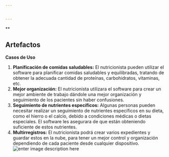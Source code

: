 ```yaml
---


---
```


<p>**</p>
<h2 id="artefactos">Artefactos</h2>
<p><strong>Casos de Uso</strong></p>
<ol>
<li><strong>Planificación de comidas saludables:</strong> El nutricionista pueden utilizar el software para planificar comidas saludables y equilibradas, tratando de obtener la adecuada cantidad de proteínas, carbohidratos, vitaminas, etc.</li>
<li><strong>Mejor organización:</strong> El nutricionista utilizara el software para crear un mejor ambiente de trabajo dándole una mejor organización y seguimiento de los pacientes sin haber confusiones.</li>
<li><strong>Seguimiento de nutrientes específicos:</strong> Algunas personas pueden necesitar realizar un seguimiento de nutrientes específicos en su dieta, como el hierro o el calcio, debido a condiciones médicas o dietas especiales. El software les asegurara de que están obteniendo suficiente de estos nutrientes.</li>
<li><strong>Multirregistros:</strong> El nutricionista podrá crear varios expedientes y guardar estos en la nube, para tener un mejor control y organización dependiendo de cada paciente desde cualquier dispositivo.<br>
<img src="https://scontent-qro1-2.xx.fbcdn.net/v/t39.30808-6/383966023_280178828300986_5203784249478746748_n.jpg?stp=cp0_dst-jpg_e15_q65_s370x247&amp;_nc_cat=109&amp;ccb=1-7&amp;_nc_sid=6b662e&amp;_nc_ohc=tYqPbWVdwhUAX8U55XW&amp;_nc_ht=scontent-qro1-2.xx&amp;oh=00_AfBgDudygeOOcinx1gOpzjI4kHuY-8JVEbKo-r3BWe9pAQ&amp;oe=651C2D40" alt="enter image description here"></li>
</ol>

